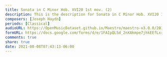 ```yaml
---
title: Sonata in C Minor Hob. XVI20 1st mov. (2)
description: This is the description for Sonata in C Minor Hob. XVI20 1st mov. by Joseph Haydn
composers: [Joseph Haydn]
periods: [Classical]
audioURL: https://OpenMusicDataset.github.io/Maestro/maestro-v3.0.0/2013/ORIG-MIDI_02_7_7_13_Group__MID--AUDIO_19_R1_2013_wav--2.midi
formURL: https://docs.google.com/forms/d/e/1FAIpQLSd_2nXAkmpe7jhkEEfLxr-zcrD-WUYeH-_6w9krlqxOu1eQRw/viewform
comments: true
share: true
date: 2021-08-08T07:43:13-06:00
---
```

